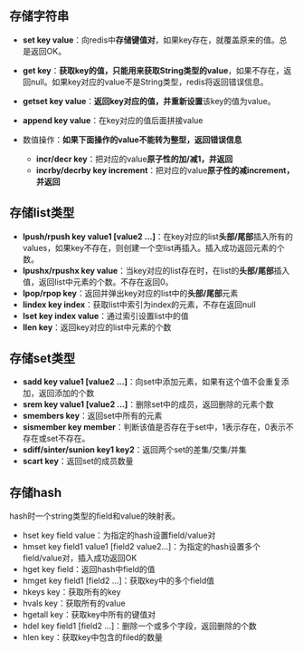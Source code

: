 ## 存储字符串
* **set key value**：向redis中**存储键值对**，如果key存在，就覆盖原来的值。总是返回OK。
* **get key**：**获取key的值，只能用来获取String类型的value**，如果不存在，返回null。如果key对应的value不是String类型，redis将返回错误信息。
* **getset key value**：**返回key对应的值，并重新设置**该key的值为value。
* **append key value**：在key对应的值后面拼接value

* 数值操作：**如果下面操作的value不能转为整型，返回错误信息**
    * **incr/decr key**：把对应的value**原子性的加/减1，并返回**
    * **incrby/decrby key increment**：把对应的value**原子性的减increment，并返回**

## 存储list类型
* **lpush/rpush key value1 [value2 ...]**：在key对应的list**头部/尾部**插入所有的values，如果key不存在，则创建一个空list再插入。插入成功返回元素的个数。
* **lpushx/rpushx key value**：当key对应的list存在时，在list的**头部/尾部**插入值，返回list中元素的个数。不存在返回0。
* **lpop/rpop key**：返回并弹出key对应的list中的**头部/尾部**元素
* **lindex key index**：获取list中索引为index的元素，不存在返回null
* **lset key index value**：通过索引设置list中的值
* **llen key**：返回key对应的list中元素的个数

## 存储set类型
* **sadd key value1 [value2 ...]**：向set中添加元素，如果有这个值不会重复添加，返回添加的个数
* **srem key value1 [value2 ...]**：删除set中的成员，返回删除的元素个数
* **smembers key**：返回set中所有的元素
* **sismember key member**：判断该值是否存在于set中，1表示存在，0表示不存在或set不存在。
* **sdiff/sinter/sunion key1 key2**：返回两个set的差集/交集/并集
* **scart key**：返回set的成员数量

## 存储hash
hash时一个string类型的field和value的映射表。
* hset key field value：为指定的hash设置field/value对
* hmset key field1 value1 [field2 value2...]：为指定的hash设置多个field/value对，插入成功返回OK
* hget key field：返回hash中field的值
* hmget key field1 [field2 ...]：获取key中的多个field值
* hkeys key：获取所有的key
* hvals key：获取所有的value
* hgetall key：获取key中所有的键值对
* hdel key field1 [field2 ...]：删除一个或多个字段，返回删除的个数
* hlen key：获取key中包含的filed的数量